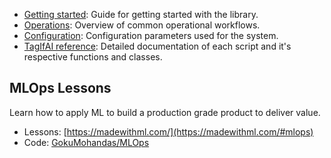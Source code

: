 - [Getting started](getting_started.md): Guide for getting started with the library.
- [Operations](tagifai/main.md): Overview of common operational workflows.
- [Configuration](config/config.md): Configuration parameters used for the system.
- [TagIfAI reference](tagifai/data.md): Detailed documentation of each script and it's respective functions and classes.

## MLOps Lessons

Learn how to apply ML to build a production grade product to deliver value.

- Lessons: [https://madewithml.com/](https://madewithml.com/#mlops)
- Code: [GokuMohandas/MLOps](https://github.com/GokuMohandas/MLOps)